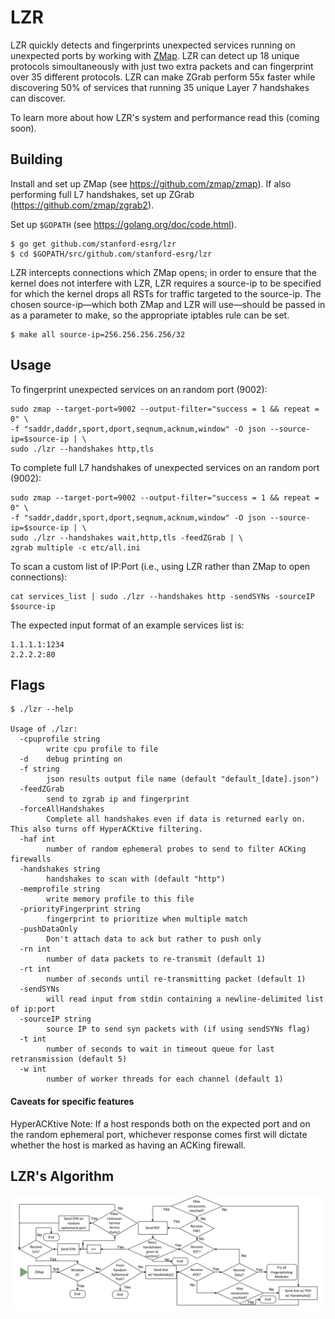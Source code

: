 LZR
=========

LZR quickly detects and fingerprints unexpected services running on unexpected ports by working with [ZMap](https://github.com/zmap/zmap). LZR can detect up 18 unique protocols simoultaneously with just two extra packets and can fingerprint over 35 different protocols. LZR can make ZGrab perform 55x faster while discovering 50% of services that running 35 unique Layer 7 handshakes can discover.

To learn more about how LZR's system and performance read this (coming soon).

## Building

Install and set up ZMap (see https://github.com/zmap/zmap). If also performing full L7 handshakes, set up ZGrab (https://github.com/zmap/zgrab2).

Set up `$GOPATH` (see https://golang.org/doc/code.html).
```
$ go get github.com/stanford-esrg/lzr
$ cd $GOPATH/src/github.com/stanford-esrg/lzr
```

LZR intercepts connections which ZMap opens; in order to ensure that the kernel does not interfere with LZR, LZR requires a source-ip to be specified for which the kernel drops all RSTs for traffic targeted to the source-ip. The chosen source-ip&mdash;which both ZMap and LZR will use&mdash;should be passed in as a parameter to make, so the appropriate iptables rule can be set.
```
$ make all source-ip=256.256.256.256/32
```

## Usage

To fingerprint unexpected services on an random port (9002):

```
sudo zmap --target-port=9002 --output-filter="success = 1 && repeat = 0" \
-f "saddr,daddr,sport,dport,seqnum,acknum,window" -O json --source-ip=$source-ip | \
sudo ./lzr --handshakes http,tls
```

To complete full L7 handshakes of unexpected services on an random port (9002):

```
sudo zmap --target-port=9002 --output-filter="success = 1 && repeat = 0" \
-f "saddr,daddr,sport,dport,seqnum,acknum,window" -O json --source-ip=$source-ip | \
sudo ./lzr --handshakes wait,http,tls -feedZGrab | \
zgrab multiple -c etc/all.ini 
```

To scan a custom list of IP:Port (i.e., using LZR rather than ZMap to open connections):

```
cat services_list | sudo ./lzr --handshakes http -sendSYNs -sourceIP $source-ip 
```

The expected input format of an example services list is:
```
1.1.1.1:1234
2.2.2.2:80
```


## Flags
```
$ ./lzr --help

Usage of ./lzr:
  -cpuprofile string
    	write cpu profile to file
  -d	debug printing on
  -f string
    	json results output file name (default "default_[date].json")
  -feedZGrab
    	send to zgrab ip and fingerprint
  -forceAllHandshakes
    	Complete all handshakes even if data is returned early on. This also turns off HyperACKtive filtering.
  -haf int
    	number of random ephemeral probes to send to filter ACKing firewalls
  -handshakes string
    	handshakes to scan with (default "http")
  -memprofile string
    	write memory profile to this file
  -priorityFingerprint string
    	fingerprint to prioritize when multiple match
  -pushDataOnly
    	Don't attach data to ack but rather to push only
  -rn int
    	number of data packets to re-transmit (default 1)
  -rt int
    	number of seconds until re-transmitting packet (default 1)
  -sendSYNs
    	will read input from stdin containing a newline-delimited list of ip:port
  -sourceIP string
    	source IP to send syn packets with (if using sendSYNs flag)
  -t int
    	number of seconds to wait in timeout queue for last retransmission (default 5)
  -w int
    	number of worker threads for each channel (default 1)
```

#### Caveats for specific features
HyperACKtive Note: If a host responds both on the expected port and on the random ephemeral port, whichever response comes first will dictate whether the host is marked as having an ACKing firewall. 

## LZR's Algorithm

![](etc/LZRAlg.png)

